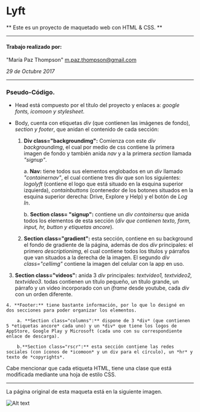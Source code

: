 # Lyft

** Este es un proyecto de maquetado web con HTML & CSS. **

***

#### Trabajo realizado por:
 "María Paz Thompson" <m.paz.thompson@gmail.com>

*29 de Octubre 2017*

***

### Pseudo-Código.

 - Head está compuesto por el título del proyecto y enlaces a: *google fonts, icomoon y stylesheet*.

 -  Body, cuenta con etiquetas *div* (que contienen las imágenes de fondo), *section y footer*, que anidan el contenido de cada sección:

	1. **Div class="backgroundimg":** Comienza con este *div* *backgroundimg*, el cual por medio de css contiene la primera imagen de fondo y también anida *nav* y a la primera *section* llamada *"signup"*.

       	  a. **Nav:** tiene todos sus elementos englobados en un *div* llamado *"containernav"*, el cual contiene tres div que son los siguientes: *logolyft* (contiene el logo que está situado en la esquina superior izquierda), *containbuttons* (contenedor de los botones situados en la esquina superior derecha: Drive, Explore y Help) y el botón de *Log In*.
	  
	  	b. **Section class= "signup":** contiene un *div containersu* que anida todos los elementos de esta sección (*div que contienen texto, form, input, hr, button y etiquetas ancore*).

	2. **Section class="gradient":** esta sección, contiene en su background el fondo de gradiente de la página, además de dos *div* principales: el primero *descriptionimg*, el cual contiene todos los títulos y párrafos que van situados a la derecha de la imagen. El segundo *div class="cellimg"* contiene la imagen del celular con la app en uso.

   3. **Section class="videos":** anida 3 *div* principales: *textvideo1, textvideo2, textvideo3*. todas contienen un título pequeño, un título grande, un párrafo y un video incorporado con un *iframe* desde youtube, cada *div* con un orden diferente.

    4. **Footer:** tiene bastante información, por lo que lo designé en dos secciones para poder organizar los elementos.

		a. **Section class="columns":** dispone de 3 *div* (que contienen 5 *etiquetas ancore* cada uno) y un *div* que tiene los logos de AppStore, Google Play y Microsoft (cada uno con su correspondiente enlace de descarga).
		
		b.**Section class="rscr":** esta sección contiene las redes sociales (con íconos de *icomoon* y un div para el círculo), un *hr* y texto de *copyrights*.

Cabe mencionar que cada etiqueta HTML, tiene una clase que está modificada mediante una hoja de estilo CSS.
***

La página original de esta maqueta está en la siguiente imagen.

![Alt text](https://image.ibb.co/kHdq6R/fullpage.png)
